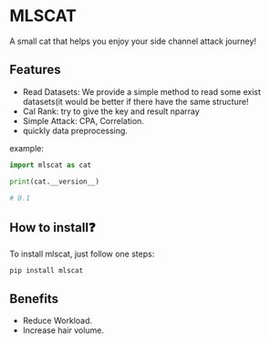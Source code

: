 # MLSCAT

A small cat that helps you enjoy your side channel attack journey!

## Features

- Read Datasets: We provide a simple method to read some exist datasets(it would be better if there have the same structure!
- Cal Rank: try to give the key and result nparray
- Simple Attack: CPA, Correlation.
- quickly data preprocessing.

example:

```python
import mlscat as cat

print(cat.__version__)

# 0.1
```

## How to install❓

To install mlscat, just follow one steps:

`pip install mlscat`

## Benefits

- Reduce Workload.
- Increase hair volume.
